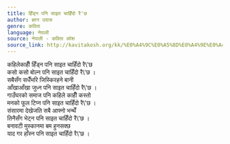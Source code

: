 ```yaml
---
title: हिँड्न पनि साइत चाहिँदो रै'छ
author: ज्ञान उदास
genre: कविता
language: नेपाली
source: नेपाली - कविता कोश
source_link: http://kavitakosh.org/kk/%E0%A4%9C%E0%A5%8D%E0%A4%9E%E0%A4%BE%E0%A4%A8_%E0%A4%89%E0%A4%A6%E0%A4%BE%E0%A4%B8
---
```


कहिलेकाहीँ हिँड्न पनि साइत चाहिँदो रै\\'छ  
कसो कसो बोल्न पनि साइत चाहिँदो रै\\'छ ।  
सबैसँग सधैँभरि जिस्किरहने बानी  
आँखाआँखा जुध्न पनि साइत चाहिँदो रै\\'छ ।  
गाउँघरको समाज पनि कहिले काहीँ कस्तो  
मनको फूल टिप्न पनि साइत चाहिँदो रै\\'छ ।  
संसारमा देखेजति सबै आफ्नो भन्थेँ  
तिनैसँग भेट्न पनि साइत चाहिँदो रै\\'छ ।  
बनावटी मुस्कानमा बम हुनसक्छ  
याद गर हाँस्न पनि साइत चाहिँदो रै\\'छ ।
